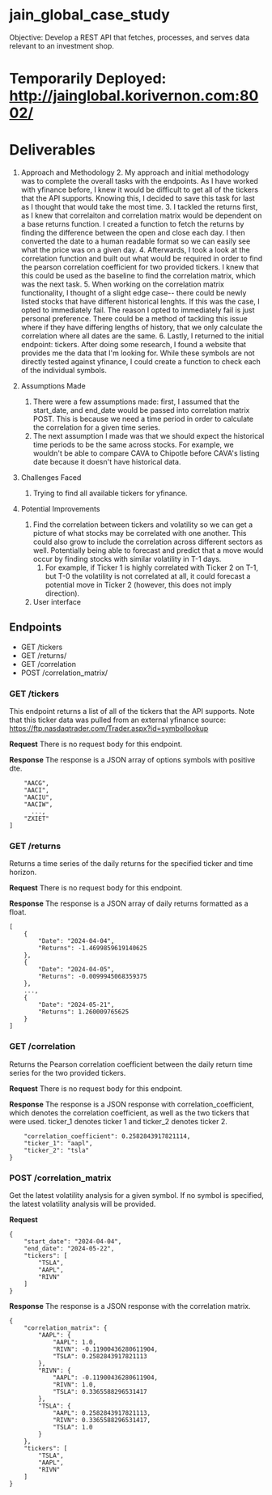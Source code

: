 # jain_global_case_study
Objective: Develop a REST API that fetches, processes, and serves data relevant to an investment shop.

# Temporarily Deployed: http://jainglobal.korivernon.com:8002/

# Deliverables
1. Approach and Methodology
   2. My approach and initial methodology was to complete the overall tasks with the endpoints. As I have worked with yfinance before, I knew it would be difficult to get all of the tickers that the API supports. Knowing this, I decided to save this task for last as I thought that would take the most time.
   3. I tackled the returns first, as I knew that correlaiton and correlation matrix would be dependent on a base returns function. I created a function to fetch the returns by finding the difference between the open and close each day. I then converted the date to a human readable format so we can easily see what the price was on a given day. 
   4. Afterwards, I took a look at the correlation function and built out what would be required in order to find the pearson correlation coefficient for two provided tickers. I knew that this could be used as the baseline to find the correlation matrix, which was the next task. 
   5. When working on the correlation matrix functionality, I thought of a slight edge case-- there could be newly listed stocks that have different historical lenghts. If this was the case, I opted to immediately fail. The reason I opted to immediately fail is just personal preference. There could be a method of tackling this issue where if they have differing lengths of history, that we only calculate the correlation where all dates are the same.
   6. Lastly, I returned to the initial endpoint: tickers. After doing some research, I found a website that provides me the data that I'm looking for. While these symbols are not directly tested against yfinance, I could create a function to check each of the individual symbols. 

2. Assumptions Made
   1. There were a few assumptions made: first, I assumed that the start_date, and end_date would be passed into correlation matrix POST. This is because we need a time period in order to calculate the correlation for a given time series. 
   2. The next assumption I made was that we should expect the historical time periods to be the same across stocks. For example, we wouldn't be able to compare CAVA to Chipotle before CAVA's listing date because it doesn't have historical data. 

3. Challenges Faced
   1. Trying to find all available tickers for yfinance.

4. Potential Improvements
   1. Find the correlation between tickers and volatility so we can get a picture of what stocks may be correlated with one another. This could also grow to include the correlation across different sectors as well. Potentially being able to forecast and predict that a move would occur by finding stocks with similar volatility in T-1 days.
      1. For example, if Ticker 1 is highly correlated with Ticker 2 on T-1, but T-0 the volatility is not correlated at all, it could forecast a potential move in Ticker 2 (however, this does not imply direction).
   2. User interface

## Endpoints
-  GET /tickers
-  GET /returns/
-  GET /correlation
-  POST /correlation_matrix/

### GET /tickers
This endpoint returns a list of all of the tickers that the API supports. Note that this ticker data was pulled from an external yfinance source: https://ftp.nasdaqtrader.com/Trader.aspx?id=symbollookup

**Request**
There is no request body for this endpoint.

**Response**
The response is a JSON array of options symbols with positive dte.

``` [
    "AACG",
    "AACI",
    "AACIU",
    "AACIW",
      ...,
    "ZXIET"
]
```
### GET /returns
Returns a time series of the daily returns for the specified ticker and time horizon.

**Request**
There is no request body for this endpoint.

**Response**
The response is a JSON array of daily returns formatted as a float.

```commandline
[
    {
        "Date": "2024-04-04",
        "Returns": -1.4699859619140625
    },
    {
        "Date": "2024-04-05",
        "Returns": -0.0099945068359375
    },
    ...,
    {
        "Date": "2024-05-21",
        "Returns": 1.260009765625
    }
]
```
### GET /correlation
Returns the Pearson correlation coefficient between the daily return time series for the two provided tickers.

**Request**
There is no request body for this endpoint.

**Response**
The response is a JSON response with correlation_coefficient, which denotes the correlation coefficient, as well as the two tickers that were used. ticker_1 denotes ticker 1 and ticker_2 denotes ticker 2.

``` {
    "correlation_coefficient": 0.2582843917821114,
    "ticker_1": "aapl",
    "ticker_2": "tsla"
}
```
### POST /correlation_matrix
Get the latest volatility analysis for a given symbol. If no symbol is specified, the latest volatility analysis will be provided.

**Request**
```commandline
{
    "start_date": "2024-04-04",
    "end_date": "2024-05-22",
    "tickers": [
        "TSLA",
        "AAPL",
        "RIVN"
    ]
}
```
**Response**
The response is a JSON response with the correlation matrix.
```commandline
{
    "correlation_matrix": {
        "AAPL": {
            "AAPL": 1.0,
            "RIVN": -0.11900436280611904,
            "TSLA": 0.2582843917821113
        },
        "RIVN": {
            "AAPL": -0.11900436280611904,
            "RIVN": 1.0,
            "TSLA": 0.3365588296531417
        },
        "TSLA": {
            "AAPL": 0.2582843917821113,
            "RIVN": 0.3365588296531417,
            "TSLA": 1.0
        }
    },
    "tickers": [
        "TSLA",
        "AAPL",
        "RIVN"
    ]
}
```